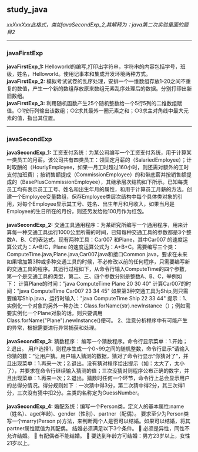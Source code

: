 ## study_java

*xxXxxXxx此格式，类如javaSecondExp_2,其解释为：java第二次实验里面的题目2*

---
### javaFirstExp<br>
**javaFirstExp_1:** Helloworld的编写,打印出字符串，字符串的内容包括学号，班级，姓名，Helloworld。使用记事本和集成开发环境两种方式。<br>
**javaFirstExp_2:** 模拟考试试卷的乱序处理，安排一个一维数组存放1-20之间不重复的数值，产生一个新的数组存放原来数组元素乱序处理后的数据。分别打印出新旧数组。<br>
**javaFirstExp_3:** 利用随机函数产生25个随机整数给一个5行5列的二维数组赋值。○1按行列输出该数组；○2求其最外一圈元素之和；○3求主对角线中最大元素的值，指出其位置。<br>

---
### javaSecondExp<br>
**javaSecondExp_1:** 工资支付系统：为某公司编写一个工资支付系统，用于计算某一类员工的月薪。该公司共有四类员工：领固定月薪的（SalariedEmployee）；计时取酬的（HourlyEmployee，如果一月工时超过160小时，则还需对额外的工时支付加班费）；按销售额提成（CommissionEmployee）的和带底薪并按销售额提成的（BasePlusCommissionEmployee），其继承层次结构如下所示。已知每类员工均有表示员工工号、姓名和出生年月的属性，和用于计算员工月薪的方法。创建一个Employee变量数组，保存Employee类层次结构中每个具体类对象的引用，对每个Employee显示其工号、姓名、出生年月和月收入，如果当月是Employee的生日所在的月份，则还另发给他100月作为红包。<br><br>
**javaSecondExp_2:** 交通工具通用程序：为某研究所编写一个通用程序，用来计算每一种交通工具运行1000公里所需的时间，已知每种交通工具的参数都是3个整数A、B、C的表达式。现有两种工具：Car007 和Plane，其中Car007 的速度运算公式为：A*B/C，Plane 的速度运算公式为：A+B+C。需要编写三个类：ComputeTime.java,Plane.java,Car007.java和接口Common.java，要求在未来如果增加第3种或多种交通工具的时候，不必修改以前的任何程序，只需要编写新的交通工具的程序。其运行过程如下，从命令行输入ComputeTime的四个参数，第一个是交通工具的类型，第二、三、四个参数分别是整数A、B、C，举例如下： 
计算Plane的时间："java ComputeTime Plane 20 30 40" 
计算Car007的时间："java ComputeTime Car007 23 34 45" 
如果第3种交通工具为Ship,则只需要编写Ship.java，运行时输入："java ComputeTime Ship 22 33 44"
提示：1、实例化一个对象的另外一种办法：Class.forName(str).newInstance（）；例如需要实例化一个Plane对象的话，则只要调用Class.forName("Plane").newInstance()便可。
2、注意分析程序中有可能产生的异常，根据需要进行异常捕获和处理。
<br><br>
**javaSecondExp_3:** 猜数程序： 
编写一个猜数程序。命令行显示菜单：1.开始；2.退出。
用户选择1，则程序生成一个0~99之间的随机整数，命令行显示“请输入你猜的数：”让用户猜。用户输入猜测的数据，猜对了命令行显示“你猜对了”，并且出现菜单：1.再来一次；2.退出。没有猜对程序给出提示（如：太大了，太小了），并要求在命令行继续输入猜测的值；三次没猜对则程序公布正确的数字，并且出现菜单：1.再来一次；2.退出。猜数时任何一个环节，命令行上总会显示用户的总得分情况。得分规则如下：一次猜中得3分，第二次猜中得2分，其三次得1分，三次没有猜中扣2分。主类的名称定为GuessNumber。
<br><br>
**javaSecondExp_4:** 婚配系统：编写一个Person类，定义人的基本属性:name（姓名）、age(年龄)、gender（性别）、partner（配偶）。
要求至少为Person类写一个marry(Person p)方法，来判断两个人是否可以结婚。如果可以结婚，将其partner属性赋值为其配偶。
结婚必须满足以下3个条件。
	必须是异性，同性不允许结婚。
	有配偶者不能结婚。
	要达到年龄方可结婚：男方23岁以上，女性21岁以上。
<br>
